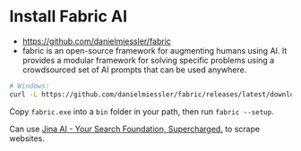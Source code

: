 # Install Fabric AI

- https://github.com/danielmiessler/fabric
- fabric is an open-source framework for augmenting humans using AI. It provides a modular framework for solving specific problems using a crowdsourced set of AI prompts that can be used anywhere.

```sh
# Windows:
curl -L https://github.com/danielmiessler/fabric/releases/latest/download/fabric-windows-amd64.exe > fabric.exe && fabric.exe --version
```

Copy `fabric.exe` into a `bin` folder in your path, then run `fabric --setup`.

Can use [Jina AI - Your Search Foundation, Supercharged.](https://jina.ai/) to scrape websites.

